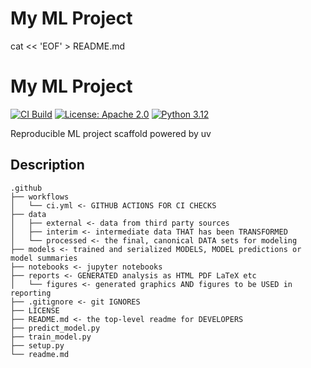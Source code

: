 # My ML Project

cat << 'EOF' > README.md
# My ML Project

[![CI Build](https://github.com/zahraibihsova/ml_ops_task1_zahra/actions/workflows/ci.yml/badge.svg)](https://github.com/zahraibihsova/ml_ops_task1_zahra/actions/workflows/ci.yml)
[![License: Apache 2.0](https://img.shields.io/badge/License-Apache%202.0-blue.svg)](https://opensource.org/licenses/Apache-2.0)
[![Python 3.12](https://img.shields.io/badge/python-3.12-blue.svg)](https://www.python.org/)

Reproducible ML project scaffold powered by uv



## Description

```
.github
├── workflows
│   └── ci.yml <- GITHUB ACTIONS FOR CI CHECKS
├── data
│   ├── external <- data from third party sources
│   ├── interim <- intermediate data THAT has been TRANSFORMED
│   └── processed <- the final, canonical DATA sets for modeling
├── models <- trained and serialized MODELS, MODEL predictions or model summaries
├── notebooks <- jupyter notebooks
├── reports <- GENERATED analysis as HTML PDF LaTeX etc
│   └── figures <- generated graphics AND figures to be USED in reporting
├── .gitignore <- git IGNORES
├── LICENSE
├── README.md <- the top-level readme for DEVELOPERS
├── predict_model.py
├── train_model.py
├── setup.py
└── readme.md
```
